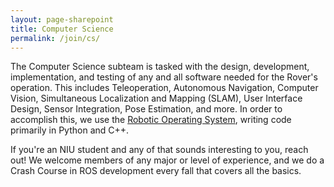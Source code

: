 ```yaml
---
layout: page-sharepoint 
title: Computer Science
permalink: /join/cs/
---
```


<!-- Pic -->

The Computer Science subteam is tasked with the design, development, implementation, and testing of any and all software needed for the Rover's operation. This includes Teleoperation, Autonomous Navigation, Computer Vision, Simultaneous Localization and Mapping (SLAM), User Interface Design, Sensor Integration, Pose Estimation, and more. In order to accomplish this, we use the [Robotic Operating System](https://www.ros.org/), writing code primarily in Python and C++.

If you're an NIU student and any of that sounds interesting to you, reach out! We welcome members of any major or level of experience, and we do a Crash Course in ROS development every fall that covers all the basics.
